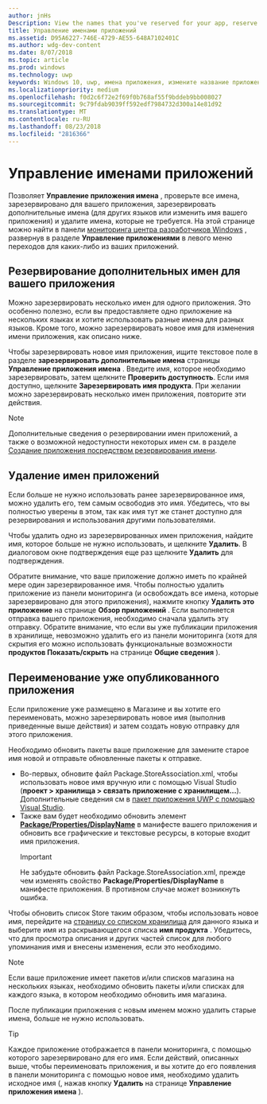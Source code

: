 ```yaml
---
author: jnHs
Description: View the names that you've reserved for your app, reserve additional names (for other languages or to change your app's name), and delete reserved names that you don't need anymore.
title: Управление именами приложений
ms.assetid: D95A6227-746E-4729-AE55-648A7102401C
ms.author: wdg-dev-content
ms.date: 8/07/2018
ms.topic: article
ms.prod: windows
ms.technology: uwp
keywords: Windows 10, uwp, имена приложения, измените название приложения, название обновления приложения, название игры, название продукта
ms.localizationpriority: medium
ms.openlocfilehash: f0d2c6f72e2f69f0b768af55f9bddeb9bb008027
ms.sourcegitcommit: 9c79fdab9039ff592edf7984732d300a14e81d92
ms.translationtype: MT
ms.contentlocale: ru-RU
ms.lasthandoff: 08/23/2018
ms.locfileid: "2816366"
---
```

# <a name="manage-app-names"></a>Управление именами приложений

Позволяет **Управление приложения имена** , проверьте все имена, зарезервировано для вашего приложения, зарезервировать дополнительные имена (для других языков или изменить имя вашего приложения) и удалите имена, которые не требуется. На этой странице можно найти в панели [мониторинга центра разработчиков Windows](https://partner.microsoft.com/dashboard) , развернув в разделе **Управление приложениями** в левого меню переходов для каких-либо из ваших приложений.


## <a name="reserve-additional-names-for-your-app"></a>Резервирование дополнительных имен для вашего приложения

Можно зарезервировать несколько имен для одного приложения. Это особенно полезно, если вы предоставляете одно приложение на нескольких языках и хотите использовать разные имена для разных языков. Кроме того, можно зарезервировать новое имя для изменения имени приложения, как описано ниже.

Чтобы зарезервировать новое имя приложения, ищите текстовое поле в разделе **зарезервировать дополнительные имена** страницы **Управление приложения имена** . Введите имя, которое необходимо зарезервировать, затем щелкните **Проверить доступность**. Если имя доступно, щелкните **Зарезервировать имя продукта**. При желании можно зарезервировать несколько имен приложения, повторите эти действия.

> [!NOTE]
> Дополнительные сведения о резервировании имен приложений, а также о возможной недоступности некоторых имен см. в разделе [Создание приложения посредством резервирования имени](create-your-app-by-reserving-a-name.md).


## <a name="delete-app-names"></a>Удаление имен приложений

Если больше не нужно использовать ранее зарезервированное имя, можно удалить его, тем самым освободив это имя. Убедитесь, что вы полностью уверены в этом, так как имя тут же станет доступно для резервирования и использования другими пользователями.

Чтобы удалить одно из зарезервированных имен приложения, найдите имя, которое больше не нужно использовать, и щелкните **Удалить**. В диалоговом окне подтверждения еще раз щелкните **Удалить** для подтверждения.

Обратите внимание, что ваше приложение должно иметь по крайней мере один зарезервированное имя. Чтобы полностью удалить приложение из панели мониторинга (и освобождать все имена, которые зарезервировано для этого приложения), нажмите кнопку **Удалить это приложение** на странице **Обзор приложений** . Если выполняется отправка вашего приложения, необходимо сначала удалить эту отправку. Обратите внимание, что если вы уже публикации приложения в хранилище, невозможно удалить его из панели мониторинга (хотя для скрытия его можно использовать функциональные возможности **продуктов Показать/скрыть** на странице **Общие сведения** ). 


## <a name="rename-an-app-that-has-already-been-published"></a>Переименование уже опубликованного приложения

Если приложение уже размещено в Магазине и вы хотите его переименовать, можно зарезервировать новое имя (выполнив приведенные выше действия) и затем создать новую отправку для этого приложения. 

Необходимо обновить пакеты ваше приложение для замените старое имя новой и отправьте обновленные пакеты к отправке.
- Во-первых, обновите файл Package.StoreAssociation.xml, чтобы использовать новое имя вручную или с помощью Visual Studio (**проект > хранилища > связать приложение с хранилищем...**). Дополнительные сведения см в [пакет приложения UWP с помощью Visual Studio](../packaging/packaging-uwp-apps.md).
- Также вам будет необходимо обновить элемент [**Package/Properties/DisplayName**](https://docs.microsoft.com/uwp/schemas/appxpackage/uapmanifestschema/element-displayname) в манифесте вашего приложения и обновить все графические и текстовые ресурсы, в которые входит имя приложения. 
  > [!IMPORTANT]
  > Не забудьте обновить файл Package.StoreAssociation.xml, прежде чем изменять свойство **Package/Properties/DisplayName** в манифесте приложения. В противном случае может возникнуть ошибка.

Чтобы обновить список Store таким образом, чтобы использовать новое имя, перейдите на [страницу со списком хранилища](create-app-store-listings.md) для данного языка и выберите имя из раскрывающегося списка **имя продукта** . Убедитесь, что для просмотра описания и других частей список для любого упоминания имя и внесены изменения, если это необходимо.

> [!NOTE]
> Если ваше приложение имеет пакетов и/или списков магазина на нескольких языках, необходимо обновить пакеты и/или списках для каждого языка, в котором необходимо обновить имя магазина.

После публикации приложения с новым именем можно удалить старые имена, больше не нужно использовать.

> [!TIP]
> Каждое приложение отображается в панели мониторинга, с помощью которого зарезервировано для его имя. Если действий, описанных выше, чтобы переименовать приложения, и вы хотите до его появления в панели мониторинга с помощью новое имя, необходимо удалить исходное имя (, нажав кнопку **Удалить** на странице **Управление приложения имена** ). 

 

 




